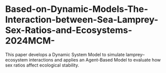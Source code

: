 # Based-on-Dynamic-Models-The-Interaction-between-Sea-Lamprey-Sex-Ratios-and-Ecosystems-2024MCM-
This paper develops a Dynamic System Model to simulate lamprey–ecosystem interactions and applies an Agent-Based Model to evaluate how sex ratios affect ecological stability.
